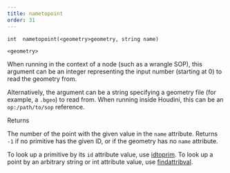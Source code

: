 ```yaml
---
title: nametopoint
order: 31
---
```

`int  nametopoint(<geometry>geometry, string name)`

`<geometry>`

When running in the context of a node (such as a wrangle SOP), this argument can be an integer representing the input number (starting at 0) to read the geometry from.

Alternatively, the argument can be a string specifying a geometry file (for example, a `.bgeo`) to read from. When running inside Houdini, this can be an `op:/path/to/sop` reference.

Returns

The number of the point with the given value in the `name` attribute. Returns `-1` if no primitive has the given ID, or if the geometry has no `name` attribute.

To look up a primitive by its `id` attribute value, use [idtoprim](/en/houdini-vex/attributes-and-intrinsics/idtoprim "Finds a primitive by its id attribute."). To look up a point by an arbitrary string or int attribute value, use [findattribval](/en/houdini-vex/attributes-and-intrinsics/findattribval "Finds a primitive/point/vertex that has a certain attribute value.").
